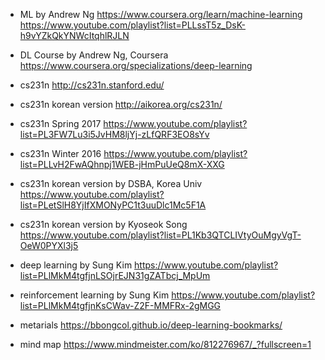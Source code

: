 
- ML by Andrew Ng
https://www.coursera.org/learn/machine-learning
https://www.youtube.com/playlist?list=PLLssT5z_DsK-h9vYZkQkYNWcItqhlRJLN

- DL Course by Andrew Ng, Coursera
https://www.coursera.org/specializations/deep-learning


- cs231n
http://cs231n.stanford.edu/

- cs231n korean version
http://aikorea.org/cs231n/

- cs231n Spring 2017
https://www.youtube.com/playlist?list=PL3FW7Lu3i5JvHM8ljYj-zLfQRF3EO8sYv

- cs231n Winter 2016
https://www.youtube.com/playlist?list=PLLvH2FwAQhnpj1WEB-jHmPuUeQ8mX-XXG

- cs231n korean version by DSBA, Korea Univ
https://www.youtube.com/playlist?list=PLetSlH8YjIfXMONyPC1t3uuDlc1Mc5F1A

- cs231n korean version by Kyoseok Song
https://www.youtube.com/playlist?list=PL1Kb3QTCLIVtyOuMgyVgT-OeW0PYXl3j5

- deep learning by Sung Kim
https://www.youtube.com/playlist?list=PLlMkM4tgfjnLSOjrEJN31gZATbcj_MpUm

- reinforcement learning by Sung Kim
https://www.youtube.com/playlist?list=PLlMkM4tgfjnKsCWav-Z2F-MMFRx-2gMGG

- metarials
https://bbongcol.github.io/deep-learning-bookmarks/


- mind map
https://www.mindmeister.com/ko/812276967/_?fullscreen=1
